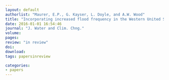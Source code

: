 ```yaml
---
layout: default
authorlist: "Maurer, E.P., G. Kayser, L. Doyle, and A.W. Wood"
title: "Incorporating increased flood frequency in the Western United States due to climate change in infrastructure planning"
date: 2016-01-01 16:54:46
journal: "J. Water and Clim. Chng."
volume:
pages:
review: "in review" 
doi:
download:
tags: papersinreview

categories:
- papers
---
```

